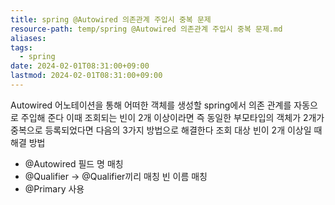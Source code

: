 ```yaml
---
title: spring @Autowired 의존관계 주입시 중복 문제
resource-path: temp/spring @Autowired 의존관계 주입시 중복 문제.md
aliases:
tags:
  - spring
date: 2024-02-01T08:31:00+09:00
lastmod: 2024-02-01T08:31:00+09:00
---
```

Autowired 어노테이션을 통해 어떠한 객체를 생성할 spring에서 의존 관계를 자동으로 주입해 준다
이때 조회되는 빈이 2개 이상이라면 즉 동일한 부모타입의 객체가 2개가 중복으로 등록되었다면 다음의 3가지 방법으로 해결한다
조회 대상 빈이 2개 이상일 때 해결 방법
- @Autowired 필드 명 매칭
- @Qualifier -> @Qualifier끼리 매칭 빈 이름 매칭
- @Primary 사용